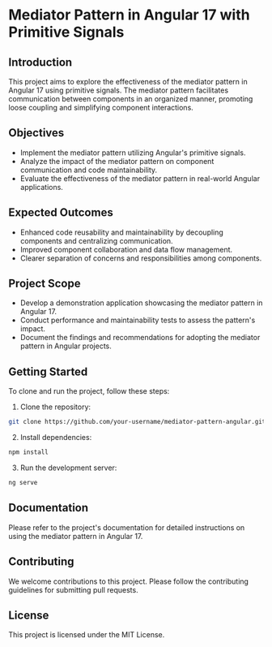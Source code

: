 # Mediator Pattern in Angular 17 with Primitive Signals

## Introduction

This project aims to explore the effectiveness of the mediator pattern in Angular 17 using primitive signals. The mediator pattern facilitates communication between components in an organized manner, promoting loose coupling and simplifying component interactions.

## Objectives

* Implement the mediator pattern utilizing Angular's primitive signals.
* Analyze the impact of the mediator pattern on component communication and code maintainability.
* Evaluate the effectiveness of the mediator pattern in real-world Angular applications.

## Expected Outcomes

* Enhanced code reusability and maintainability by decoupling components and centralizing communication.
* Improved component collaboration and data flow management.
* Clearer separation of concerns and responsibilities among components.

## Project Scope

* Develop a demonstration application showcasing the mediator pattern in Angular 17.
* Conduct performance and maintainability tests to assess the pattern's impact.
* Document the findings and recommendations for adopting the mediator pattern in Angular projects.

## Getting Started

To clone and run the project, follow these steps:

1. Clone the repository:

```bash
git clone https://github.com/your-username/mediator-pattern-angular.git
```

2. Install dependencies:

```bash
npm install
```

3. Run the development server:

```bash
ng serve
```

## Documentation

Please refer to the project's documentation for detailed instructions on using the mediator pattern in Angular 17.

## Contributing

We welcome contributions to this project. Please follow the contributing guidelines for submitting pull requests.

## License

This project is licensed under the MIT License.

